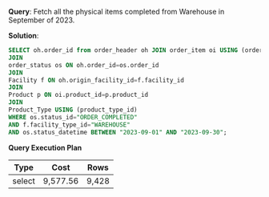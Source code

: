 **Query**: Fetch all the physical items completed from Warehouse in September of 2023.

**Solution**:
```sql
SELECT oh.order_id from order_header oh JOIN order_item oi USING (order_id) 
JOIN 
order_status os ON oh.order_id=os.order_id 
JOIN 
Facility f ON oh.origin_facility_id=f.facility_id 
JOIN 
Product p ON oi.product_id=p.product_id 
JOIN 
Product_Type USING (product_type_id) 
WHERE os.status_id="ORDER_COMPLETED" 
AND f.facility_type_id="WAREHOUSE" 
AND os.status_datetime BETWEEN "2023-09-01" AND "2023-09-30";
```
**Query Execution Plan**

| Type | Cost     |   Rows |
| --- |----------| --- |
select | 9,577.56 | 9,428
